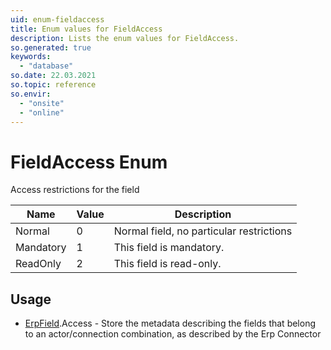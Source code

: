 ```yaml
---
uid: enum-fieldaccess
title: Enum values for FieldAccess
description: Lists the enum values for FieldAccess.
so.generated: true
keywords:
  - "database"
so.date: 22.03.2021
so.topic: reference
so.envir:
  - "onsite"
  - "online"
---
```


# FieldAccess Enum

Access restrictions for the field

| Name | Value | Description |
|------|-------|-------------|
|Normal|0|Normal field, no particular restrictions|
|Mandatory|1|This field is mandatory.|
|ReadOnly|2|This field is read-only.|

## Usage

* [ErpField](../erpfield.md).Access - Store the metadata describing the fields that belong to an actor/connection combination, as described by the Erp Connector
